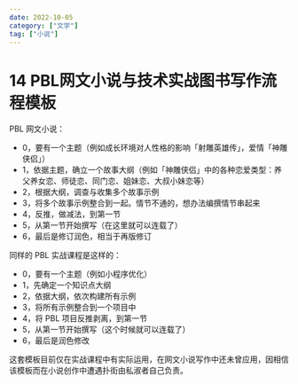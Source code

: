 ```yaml
---
date: 2022-10-05
category: ["文学"] 
tag: ["小说"]
---
```


# 14 PBL网文小说与技术实战图书写作流程模板

PBL 网文小说：

- 0，要有一个主题（例如成长环境对人性格的影响「射雕英雄传」，爱情「神雕侠侣」）
- 1，依据主题，确立一个故事大纲（例如「神雕侠侣」中的各种恋爱类型：养父养女恋、师徒恋、同门恋、姐妹恋、大叔小妹恋等）
- 2，根据大纲，调查与收集多个故事示例
- 3，将多个故事示例整合到一起。情节不通的，想办法编撰情节串起来
- 4，反推，做减法，到第一节
- 5，从第一节开始撰写（在这里就可以连载了）
- 6，最后是修订润色，相当于再版修订

同样的 PBL 实战课程是这样的：

- 0，要有一个主题（例如小程序优化）
- 1，先确定一个知识点大纲
- 2，依据大纲，依次构建所有示例
- 3，将所有示例整合到一个项目中
- 4，将 PBL 项目反推剥离，到第一节
- 5，从第一节开始撰写（这个时候就可以连载了）
- 6，最后是润色修改

这套模板目前仅在实战课程中有实际运用，在网文小说写作中还未曾应用，因相信该模板而在小说创作中遭遇扑街由私淑者自己负责。